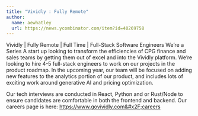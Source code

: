 ```yaml
---
title: "Vividly : Fully Remote"
author:
  name: aewhatley
  url: https://news.ycombinator.com/item?id=40269758
---
```

Vividly | Fully Remote | Full Time | Full-Stack Software Engineers
We’re a Series A start up looking to transform the efficiencies of CPG finance and sales teams by getting them out of excel and into the Vividly platform. We’re looking to hire 4-5 full-stack engineers to work on our projects in the product roadmap. In the upcoming year, our team will be focused on adding new features to the analytics portion of our product, and includes lots of exciting work around generative AI and pricing optimization.

Our tech interviews are conducted in React, Python and or Rust&#x2F;Node to ensure candidates are comfortable in both the frontend and backend. Our careers page is here: <a href="https:&#x2F;&#x2F;www.govividly.com&#x2F;careers" rel="nofollow">https:&#x2F;&#x2F;www.govividly.com&#x2F;careers</a>
